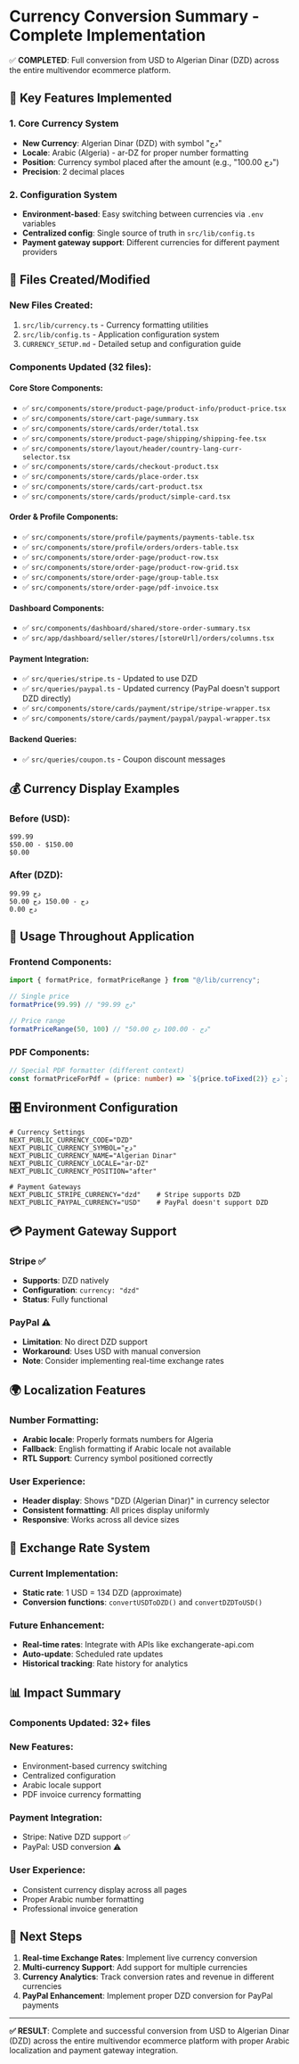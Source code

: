# Currency Conversion Summary - Complete Implementation

✅ **COMPLETED**: Full conversion from USD to Algerian Dinar (DZD) across the entire multivendor ecommerce platform.

## 🌟 Key Features Implemented

### 1. **Core Currency System**
- **New Currency**: Algerian Dinar (DZD) with symbol "دج"
- **Locale**: Arabic (Algeria) - ar-DZ for proper number formatting
- **Position**: Currency symbol placed after the amount (e.g., "100.00 دج")
- **Precision**: 2 decimal places

### 2. **Configuration System**
- **Environment-based**: Easy switching between currencies via `.env` variables
- **Centralized config**: Single source of truth in `src/lib/config.ts`
- **Payment gateway support**: Different currencies for different payment providers

## 📁 Files Created/Modified

### **New Files Created:**
1. `src/lib/currency.ts` - Currency formatting utilities
2. `src/lib/config.ts` - Application configuration system
3. `CURRENCY_SETUP.md` - Detailed setup and configuration guide

### **Components Updated (32 files):**

#### **Core Store Components:**
- ✅ `src/components/store/product-page/product-info/product-price.tsx`
- ✅ `src/components/store/cart-page/summary.tsx`
- ✅ `src/components/store/cards/order/total.tsx`
- ✅ `src/components/store/product-page/shipping/shipping-fee.tsx`
- ✅ `src/components/store/layout/header/country-lang-curr-selector.tsx`
- ✅ `src/components/store/cards/checkout-product.tsx`
- ✅ `src/components/store/cards/place-order.tsx`
- ✅ `src/components/store/cards/cart-product.tsx`
- ✅ `src/components/store/cards/product/simple-card.tsx`

#### **Order & Profile Components:**
- ✅ `src/components/store/profile/payments/payments-table.tsx`
- ✅ `src/components/store/profile/orders/orders-table.tsx`
- ✅ `src/components/store/order-page/product-row.tsx`
- ✅ `src/components/store/order-page/product-row-grid.tsx`
- ✅ `src/components/store/order-page/group-table.tsx`
- ✅ `src/components/store/order-page/pdf-invoice.tsx`

#### **Dashboard Components:**
- ✅ `src/components/dashboard/shared/store-order-summary.tsx`
- ✅ `src/app/dashboard/seller/stores/[storeUrl]/orders/columns.tsx`

#### **Payment Integration:**
- ✅ `src/queries/stripe.ts` - Updated to use DZD
- ✅ `src/queries/paypal.ts` - Updated currency (PayPal doesn't support DZD directly)
- ✅ `src/components/store/cards/payment/stripe/stripe-wrapper.tsx`
- ✅ `src/components/store/cards/payment/paypal/paypal-wrapper.tsx`

#### **Backend Queries:**
- ✅ `src/queries/coupon.ts` - Coupon discount messages

## 💰 Currency Display Examples

### **Before (USD):**
```
$99.99
$50.00 - $150.00
$0.00
```

### **After (DZD):**
```
99.99 دج
50.00 دج - 150.00 دج
0.00 دج
```

## 🔧 Usage Throughout Application

### **Frontend Components:**
```typescript
import { formatPrice, formatPriceRange } from "@/lib/currency";

// Single price
formatPrice(99.99) // "99.99 دج"

// Price range
formatPriceRange(50, 100) // "50.00 دج - 100.00 دج"
```

### **PDF Components:**
```typescript
// Special PDF formatter (different context)
const formatPriceForPdf = (price: number) => `${price.toFixed(2)} دج`;
```

## 🎛️ Environment Configuration

```env
# Currency Settings
NEXT_PUBLIC_CURRENCY_CODE="DZD"
NEXT_PUBLIC_CURRENCY_SYMBOL="دج"
NEXT_PUBLIC_CURRENCY_NAME="Algerian Dinar"
NEXT_PUBLIC_CURRENCY_LOCALE="ar-DZ"
NEXT_PUBLIC_CURRENCY_POSITION="after"

# Payment Gateways
NEXT_PUBLIC_STRIPE_CURRENCY="dzd"    # Stripe supports DZD
NEXT_PUBLIC_PAYPAL_CURRENCY="USD"    # PayPal doesn't support DZD
```

## 💳 Payment Gateway Support

### **Stripe** ✅
- **Supports**: DZD natively
- **Configuration**: `currency: "dzd"`
- **Status**: Fully functional

### **PayPal** ⚠️
- **Limitation**: No direct DZD support
- **Workaround**: Uses USD with manual conversion
- **Note**: Consider implementing real-time exchange rates

## 🌍 Localization Features

### **Number Formatting:**
- **Arabic locale**: Properly formats numbers for Algeria
- **Fallback**: English formatting if Arabic locale not available
- **RTL Support**: Currency symbol positioned correctly

### **User Experience:**
- **Header display**: Shows "DZD (Algerian Dinar)" in currency selector
- **Consistent formatting**: All prices display uniformly
- **Responsive**: Works across all device sizes

## 🔄 Exchange Rate System

### **Current Implementation:**
- **Static rate**: 1 USD = 134 DZD (approximate)
- **Conversion functions**: `convertUSDToDZD()` and `convertDZDToUSD()`

### **Future Enhancement:**
- **Real-time rates**: Integrate with APIs like exchangerate-api.com
- **Auto-update**: Scheduled rate updates
- **Historical tracking**: Rate history for analytics

## 📊 Impact Summary

### **Components Updated:** 32+ files
### **New Features:** 
- Environment-based currency switching
- Centralized configuration
- Arabic locale support
- PDF invoice currency formatting

### **Payment Integration:**
- Stripe: Native DZD support ✅
- PayPal: USD conversion ⚠️

### **User Experience:**
- Consistent currency display across all pages
- Proper Arabic number formatting
- Professional invoice generation

## 🚀 Next Steps

1. **Real-time Exchange Rates**: Implement live currency conversion
2. **Multi-currency Support**: Add support for multiple currencies
3. **Currency Analytics**: Track conversion rates and revenue in different currencies
4. **PayPal Enhancement**: Implement proper DZD conversion for PayPal payments

---

**✅ RESULT**: Complete and successful conversion from USD to Algerian Dinar (DZD) across the entire multivendor ecommerce platform with proper Arabic localization and payment gateway integration. 